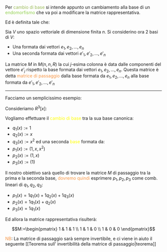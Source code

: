 Per <font color="#9bbb59">cambio di base</font> si intende appunto un cambiamento alla base di un <font color="#92d050">endomorfismo</font> che va poi a modificare la matrice rappresentativa.

Ed è definita tale che:

Sia $V$ uno spazio vettoriale di dimensione finita $n$. 
Si considerino ora 2 basi di $V$:

- Una formata dai vettori $e_{1},e_{2},\dots,e_{n}$
- Una seconda formata dai vettori $e'_{1},e'_{2},\dots,e'_{n}$

La matrice $M$ in $M(n,n,R)$ la cui $j$-esima colonna è data dalle componenti del vettore $e'_{j}$ rispetto la base formata dai vettori $e_{1},e_{2},\dots,e_{n}$. Questa matrice è detta <font color="#f79646">matrice di passaggio</font> dalla base formata da $e_{1},e_{2},\dots ,e_{n}$ alla base formata da $e'_{1},e'_{2},\dots,e'_{n}$

---

Facciamo un semplicissimo esempio:

Consideriamo $R^3[x]$:

Vogliamo effettuare il <font color="#ffff00">cambio di base</font> tra la sua base canonica:
- $q_{1}(x):=1$
- $q_{2}(x):=x$
- $q_{3}(x):=x^2$
ed una seconda <font color="#ffff00">base</font> formata da:
- $p_{1}(x):=(1,x,x^2)$
- $p_{2}(x):=(1,x)$
- $p_{3}(x):=(1)$

Il nostro obiettivo sarà quello di trovare la matrice $M$ di passaggio tra la prima e la seconda base, <font color="#f79646">dovremo quindi</font> esprimere $p_{1},p_{2},p_{3}$ come comb. lineari di $q_{1},q_{2},q_{3}$:

- $p_{1}(x)=1q_{1}(x)+1q_{2}(x)+1q_{3}(x)$
- $p_{2}(x)=1q_{1}(x)+q_{2}(x)$
- $p_{3}(x)=1q_{1}(x)$

Ed allora la matrice rappresentativa risulterà:

$$M:=\begin{pmatrix}
1 & 1 & 1 \\
1 & 1 & 0 \\
1 & 0 & 0
\end{pmatrix}$$

<font color="#f79646">NB</font>: La matrice di passaggio sarà sempre invertibile, e ci viene in aiuto il seguente [[Teorema sull’ invertibilità della matrice di passaggio|teorema]]